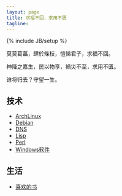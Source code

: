 ```yaml
---
layout: page
title: 求福不回，求用不匮
tagline: 
---
```

{% include JB/setup %}

莫莫葛藟，肆於條枝，愷悌君子，求福不回。

神降之嘉生，民以物享，禍災不至，求用不匱。

谁将归去？守望一生。

## 技术

- [ArchLinux](archlinux.html)
- [Debian](debian.html)
- [DNS](dns.html)
- [Lisp](lisp.html)
- [Perl](perl.html)
- [Windows软件](windows.html)

## 生活

- [喜欢的书](book.html)
